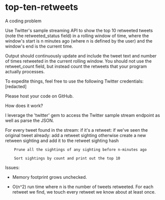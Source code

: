 top-ten-retweets
================

A coding problem

Use Twitter's sample streaming API to show the top 10 retweeted tweets (note the retweeted_status field) in a rolling window of time, where the window's start is n minutes ago (where n is defined by the user) and the window's end is the current time.

Output should continuously update and include the tweet text and number of times retweeted in the current rolling window. You should not use the retweet_count field, but instead count the retweets that your program actually processes.
 
To expedite things, feel free to use the following Twitter credentials: [redacted]

Please host your code on GitHub.

How does it work?

I leverage the 'twitter' gem to access the Twitter sample stream endpoint as well as parse the JSON.

For every tweet found in the stream:
	if it's a retweet:
		if we've seen the original tweet already:
			add a retweet sighting
		otherwise
			create a new retween sighting and add it to the retweet sighting hash
		
		Prune all the sightings of any sighting before n-minutes ago
		
		Sort sightings by count and print out the top 10
		
		
Issues:

- Memory footprint grows unchecked.

- O(n^2) run time where n is the number of tweets retweeted. For each retweet we find, we touch every retweet we know about at least once. 
